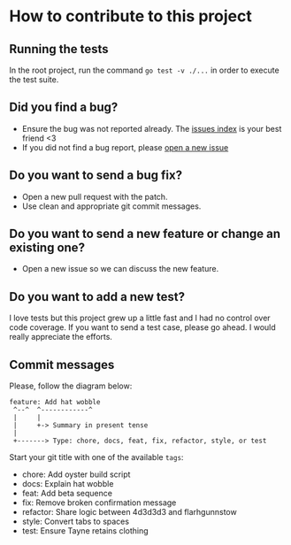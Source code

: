 # How to contribute to this project

## Running the tests

In the root project, run the command `go test -v ./...` in order to execute the test suite.

## Did you find a bug?

* Ensure the bug was not reported already. The [issues index](https://github.com/mauricioabreu/go-hangman/issues) is your best friend <3
* If you did not find a bug report, please [open a new issue](https://github.com/mauricioabreu/go-hangman/issues/new) 

## Do you want to send a bug fix?

* Open a new pull request with the patch.
* Use clean and appropriate git commit messages.

## Do you want to send a new feature or change an existing one?

* Open a new issue so we can discuss the new feature.

## Do you want to add a new test?

I love tests but this project grew up a little fast and I had no control over code coverage.
If you want to send a test case, please go ahead. I would really appreciate the efforts.

## Commit messages

Please, follow the diagram below:

```
feature: Add hat wobble
 ^--^  ^------------^
 |     |
 |     +-> Summary in present tense
 |
 +-------> Type: chore, docs, feat, fix, refactor, style, or test
```

Start your git title with one of the available `tags`:

* chore: Add oyster build script
* docs: Explain hat wobble
* feat: Add beta sequence
* fix: Remove broken confirmation message
* refactor: Share logic between 4d3d3d3 and flarhgunnstow
* style: Convert tabs to spaces
* test: Ensure Tayne retains clothing
